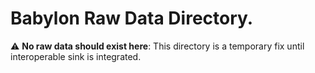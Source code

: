 # Babylon Raw Data Directory.

:warning: **No raw data should exist here**: This directory is a
temporary fix until interoperable sink is integrated.
